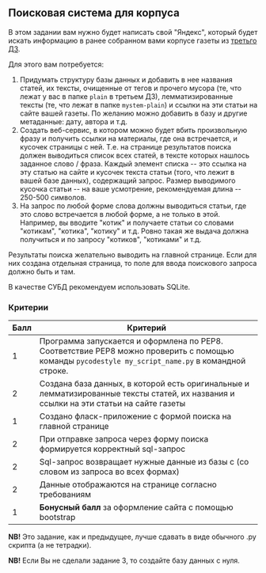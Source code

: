 ## Поисковая система для корпуса

В этом задании вам нужно будет написать свой "Яндекс", который будет искать информацию в ранее собранном вами корпусе газеты из [третьго ДЗ](https://github.com/ancatmara/learnpython2018/blob/master/Homeworks/Project.ipynb).

Для этого вам потребуется:

1. Придумать структуру базы данных и добавить в нее названия статей, их тексты, очищенные от тегов и прочего мусора (те, что лежат у вас в папке `plain` в третьем ДЗ), лемматизированные тексты (те, что лежат в папке `mystem-plain`) и ссылки на эти статьи на сайте вашей газеты. По желанию можно добавить в базу и другие метаданные: дату, автора и т.д.
2. Создать веб-сервис, в котором можно будет вбить произвольную фразу и получить ссылки на материалы, где она встречается, и кусочек страницы с ней. Т.е. на странице результатов поиска должен выводиться список всех статей, в тексте которых нашлось заданное слово / фраза. Каждый элемент списка -- это ссылка на эту статью на сайте и кусочек текста статьи (того, что лежит в вашей базе данных), содержащий запрос. Размер выводимого кусочка статьи -- на ваше усмотрение, рекомендуемая длина -- 250-500 символов. 
3. На запрос по любой форме слова должны выводиться статьи, где это слово встречается в любой форме, а не только в этой. Например, вы вводите "котик" и получаете статьи со словами "котикам", "котика", "котику" и т.д. Ровно такая же выдача должна получиться и по запросу "котиков", "котиками" и т.д.

Результаты поиска желательно выводить на главной странице. Если для них создана отдельная страница, то поле для ввода поискового запроса должно быть и там. 

В качестве СУБД рекомендуем использовать SQLite.

### Критерии

|Балл|Критерий|
|----|--------|
|1|Программа запускается и оформлена по PEP8. Соответствие PEP8 можно проверить с помощью команды `pycodestyle my_script_name.py` в командной строке.|
|2|Создана база данных, в которой есть оригинальные и лемматизированные тексты статей, их названия и ссылки на эти статьи на сайте газеты|
|1|Создано фласк-приложение с формой поиска на главной странице|
|2|При отправке запроса через форму поиска формируется корректный sql-запрос|
|2|Sql-запрос возвращает нужные данные из базы с (со словом из запроса во всех формах)|
|2|Данные отображаются на странице согласно требованиям|
|1|**Бонусный балл** за оформление сайта с помощью bootstrap|

**NB!** Это задание, как и предыдущее, лучше сдавать в виде обычного .py скрипта (а не тетрадки).

**NB!** Если Вы не сделали задание 3, то создайте базу данных с нуля.
